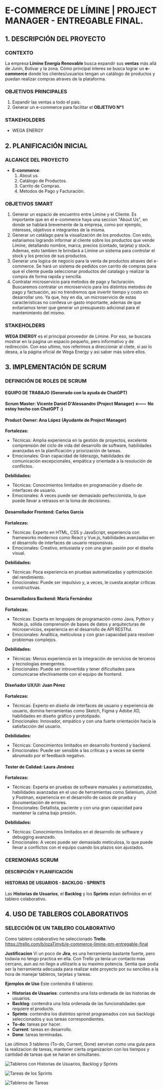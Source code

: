 # E-COMMERCE DE LÍMINE | PROJECT MANAGER - ENTREGABLE FINAL.

## 1. DESCRIPCIÓN DEL PROYECTO

### **CONTEXTO**

La empresa **Límine Energía Renovable** busca expandir sus **ventas** más allá de Junín, Bolívar y la zona. Cómo principal interes se busca lograr un **e-commerce** donde los clientes/usuarios tengan un catálogo de productos y puedan realizar compras atraves de la plataforma. 

### **OBJETIVOS PRINCIPALES**
1. Expandir las ventas a todo el país.
2. Generar un e-commerce para facilitar el **OBJETIVO N°1**

### **STAKEHOLDERS**

- WEGA ENERGY

## 2. PLANIFICACIÓN INICIAL

### **ALCANCE DEL PROYECTO**

- **E-commerce**:
    1. About us.
    2. Catálogo de Productos.
    3. Carrito de Compras.
    4. Metodos de Pago y Facturación.

### **OBJETIVOS SMART**

1. Generar un espacio de encuentro entre Límine y el Cliente. Es importante que en el e-commerce haya una seccion "About Us", en donde se hablará brevemente de la empresa, como por ejemplo, intereses, objetivos e integrantes de la misma.
2. Generar un catálago para la visualización de los productos. Con esto, estariamos logrando informar al cliente sobre los productos que vende Límine, detallando nombre, marca, precios (contado, tarjeta) y stock. Ademas, esto tambien le brindará a Límine un sistema para controlar el stock y los precios de sus productos.
3. Generar una logica de negocio para la venta de productos atraves del e-commerce. Se hará un sistema de pedidos con carrito de compras para que el cliente pueda seleccionar productos del catalago y realizar la compra de forma rapida y sencilla.
4. Contratar microservicio para metodos de pago y facturación. Buscaremos contratar un microservicio para los distintos metodos de pago y factuación, asi no trendremos que invertir tiempo y costo en desarrollar uno. Ya que, hoy en dia, un microservicio de estas caracteristicas no conlleva un gasto importante, ademas de que evitariamos tener que generar un presupuesto adicional para el mantenimiento del mismo.

### **STAKEHOLDERS**

**WEGA ENERGY** es el principal proveedor de Límine. Por eso, se buscara mostrar en la pagina un espacio pequeño, pero informativo y de redirección. Con eso ultimo, nos referimos a direccionar al cliete, si asi lo desea, a la página oficial de Wega Energy y asi saber más sobre ellos.

## 3. **IMPLEMENTACIÓN DE SCRUM**

### **DEFINICIÓN DE ROLES DE SCRUM**

#### **EQUIPO DE TRABAJO** (Generado con la ayuda de ChatGPT)

#### **Scrum Master: Vicente Daniel D'Alessandro** (Project Manager) <--- No estoy hecho con ChatGPT :)

#### **Product Owner: Ana López** (Ayudante de Project Manager)

**Fortalezas:**
- Técnicas: Amplia experiencia en la gestión de proyectos, excelente comprensión del ciclo de vida del desarrollo de software, habilidades avanzadas en la planificación y priorización de tareas.
- Emocionales: Gran capacidad de liderazgo, habilidades de comunicación excepcionales, empática y orientada a la resolución de conflictos.

**Debilidades:**
- Técnicas: Conocimientos limitados en programación y diseño de interfaces de usuario.
- Emocionales: A veces puede ser demasiado perfeccionista, lo que puede llevar a retrasos en la toma de decisiones.

#### **Desarrollador Frontend: Carlos García**

**Fortalezas:**
- Técnicas: Experto en HTML, CSS y JavaScript, experiencia con frameworks modernos como React y Vue.js, habilidades avanzadas en el desarrollo de interfaces de usuario responsivas.
- Emocionales: Creativo, entusiasta y con una gran pasión por el diseño visual.

**Debilidades:**
- Técnicas: Poca experiencia en pruebas automatizadas y optimización del rendimiento.
- Emocionales: Puede ser impulsivo y, a veces, le cuesta aceptar críticas constructivas.

#### **Desarrolladora Backend: María Fernández**

**Fortalezas:**
- Técnicas: Experta en lenguajes de programación como Java, Python y Node.js, sólida comprensión de bases de datos y arquitecturas de microservicios, experiencia en el desarrollo de API RESTful.
- Emocionales: Analítica, meticulosa y con gran capacidad para resolver problemas complejos.

**Debilidades:**
- Técnicas: Menos experiencia en la integración de servicios de terceros y tecnologías emergentes.
- Emocionales: Puede ser introvertida y tener dificultades para comunicarse efectivamente con el equipo de frontend.

#### **Diseñador UX/UI: Juan Pérez**

**Fortalezas:**
- Técnicas: Experto en diseño de interfaces de usuario y experiencia de usuario, domina herramientas como Sketch, Figma y Adobe XD, habilidades en diseño gráfico y prototipado.
- Emocionales: Innovador, empático y con una fuerte orientación hacia la satisfacción del usuario.

**Debilidades:**
- Técnicas: Conocimientos limitados en desarrollo frontend y backend.
- Emocionales: Puede ser sensible a las críticas y a veces se siente abrumado por el feedback negativo.

#### **Tester de Calidad: Laura Jiménez**

**Fortalezas:**
- Técnicas: Experta en pruebas de software manuales y automatizadas, habilidades avanzadas en el uso de herramientas como Selenium, JUnit y Postman, experiencia en el desarrollo de casos de prueba y documentación de errores.
- Emocionales: Detallista, paciente y con una gran capacidad para mantener la calma bajo presión.

**Debilidades:**
- Técnicas: Conocimientos limitados en el desarrollo de software y debugging avanzado.
- Emocionales: A veces puede ser demasiado meticulosa, lo que puede llevar a conflictos con el equipo cuando los plazos son ajustados.

### **CEREMONIAS SCRUM**

#### **DESCRIPCIÓN Y PLANIFICACIÓN**

#### **HISTORIAS DE USUARIOS - BACKLOG - SPRINTS**

Las **Historias de Usuarios**, el **Backlog** y los **Sprints** estan definidos en el tablero colaborativo.

## 4. **USO DE TABLEROS COLABORATIVOS**

### **SELECCIÓN DE UN TABLERO COLABORATIVO**

Como tablero colaborativo he seleccionado **Trello**. 
https://trello.com/b/ozaTjmyb/e-commerce-limine-pm-entregable-final

**Justificacíon** 
Vi un poco de **Jira**, es una herramienta bastante fuerte, pero todavia no tengo practica en ella. Con Trello ya tenia un contacto mas cercano, aun asi no llego a utilizarlo a su maximo potencia. Sentia que podia ser la herramienta adecuada para realizar este proyecto por su sencilles a la hora de manejar tableros, tarjetas y tareas.

**Ejemplos de Uso**
Este contendra 6 tableros:

- **Historias de Usuarios**: contendra una lista ordenada de las historias de usuarios.
- **Backlog**: contendra una lista ordenada de las funcionalidades que requiere el producto.
- **Sprints**: contendra los distintos sprinst programados con sus backlogs seleccionados y sus tareas correspondientes.
- **To-do**: tareas por hacer.
- **Current**: tareas en desarrollo.
- **Done**: tareas terminadas.

Las últimos 3 tableros (To-do, Current, Done) serviran como una guia para la realizacion de tareas, mantener cierta organizacion con los tiempos y cantidad de tareas que se haran en simultaneo.

![Tableros con Historias de Usuarios, Backlog y Sprints](/imagenes/hu-backlog-sprints.png)

![Tareas de los Sprints](/imagenes/sprint-task.png)

![Tableros de Tareas](/imagenes/todo-current-done.png)